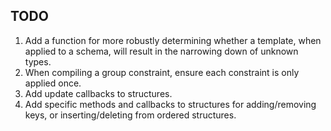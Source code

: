 ## TODO

1. Add a function for more robustly determining whether a template, when applied to a schema, will result in the narrowing down of unknown types.
2. When compiling a group constraint, ensure each constraint is only applied once.
3. Add update callbacks to structures.
4. Add specific methods and callbacks to structures for adding/removing keys, or inserting/deleting from ordered structures.
